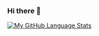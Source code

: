 ### Hi there 👋

[![My GitHub Language Stats](https://github-readme-stats.vercel.app/api/top-langs/?username=ThaweK&langs_count=5&theme=tokyonight)]()


<!--
**ThaweK/ThaweK** is a ✨ _special_ ✨ repository because its `README.md` (this file) appears on your GitHub profile.

Here are some ideas to get you started:

- 🔭 I’m currently working on ...
- 🌱 I’m currently learning ...
- 👯 I’m looking to collaborate on ...
- 🤔 I’m looking for help with ...
- 💬 Ask me about ...
- 📫 How to reach me: ...
- 😄 Pronouns: ...
- ⚡ Fun fact: ...
-->

